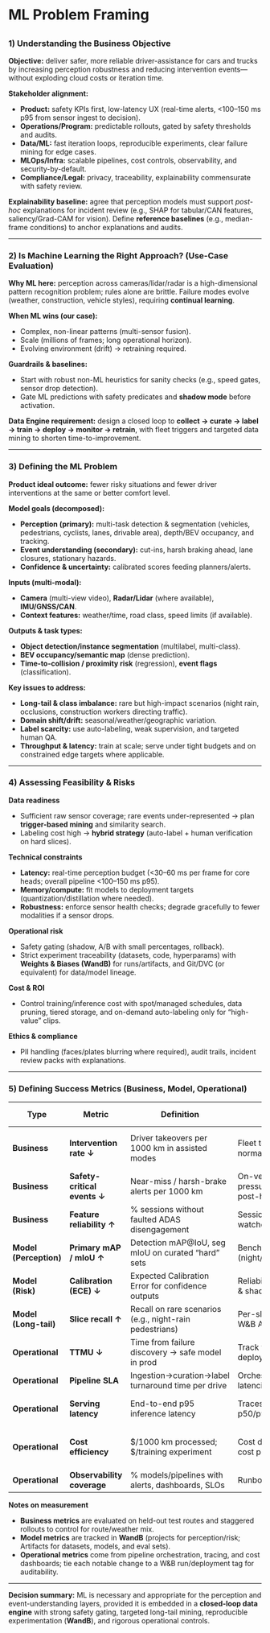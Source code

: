 # ML Problem Framing

##

### 1) Understanding the Business Objective

**Objective:** deliver safer, more reliable driver-assistance for cars and trucks by increasing perception robustness and reducing intervention events—without exploding cloud costs or iteration time.

**Stakeholder alignment:**

* **Product:** safety KPIs first, low-latency UX (real-time alerts, <100–150 ms p95 from sensor ingest to decision).
* **Operations/Program:** predictable rollouts, gated by safety thresholds and audits.
* **Data/ML:** fast iteration loops, reproducible experiments, clear failure mining for edge cases.
* **MLOps/Infra:** scalable pipelines, cost controls, observability, and security-by-default.
* **Compliance/Legal:** privacy, traceability, explainability commensurate with safety review.

**Explainability baseline:** agree that perception models must support *post-hoc* explanations for incident review (e.g., SHAP for tabular/CAN features, saliency/Grad-CAM for vision). Define **reference baselines** (e.g., median-frame conditions) to anchor explanations and audits.

---

### 2) Is Machine Learning the Right Approach? (Use-Case Evaluation)

**Why ML here:** perception across cameras/lidar/radar is a high-dimensional pattern recognition problem; rules alone are brittle. Failure modes evolve (weather, construction, vehicle styles), requiring **continual learning**.

**When ML wins (our case):**

* Complex, non-linear patterns (multi-sensor fusion).
* Scale (millions of frames; long operational horizon).
* Evolving environment (drift) → retraining required.

**Guardrails & baselines:**

* Start with robust non-ML heuristics for sanity checks (e.g., speed gates, sensor drop detection).
* Gate ML predictions with safety predicates and **shadow mode** before activation.

**Data Engine requirement:** design a closed loop to **collect → curate → label → train → deploy → monitor → retrain**, with fleet triggers and targeted data mining to shorten time-to-improvement.

---

### 3) Defining the ML Problem

**Product ideal outcome:** fewer risky situations and fewer driver interventions at the same or better comfort level.

**Model goals (decomposed):**

* **Perception (primary):** multi-task detection & segmentation (vehicles, pedestrians, cyclists, lanes, drivable area), depth/BEV occupancy, and tracking.
* **Event understanding (secondary):** cut-ins, harsh braking ahead, lane closures, stationary hazards.
* **Confidence & uncertainty:** calibrated scores feeding planners/alerts.

**Inputs (multi-modal):**

* **Camera** (multi-view video), **Radar/Lidar** (where available), **IMU/GNSS/CAN**.
* **Context features:** weather/time, road class, speed limits (if available).

**Outputs & task types:**

* **Object detection/instance segmentation** (multilabel, multi-class).
* **BEV occupancy/semantic map** (dense prediction).
* **Time-to-collision / proximity risk** (regression), **event flags** (classification).

**Key issues to address:**

* **Long-tail & class imbalance:** rare but high-impact scenarios (night rain, occlusions, construction workers directing traffic).
* **Domain shift/drift:** seasonal/weather/geographic variation.
* **Label scarcity:** use auto-labeling, weak supervision, and targeted human QA.
* **Throughput & latency:** train at scale; serve under tight budgets and on constrained edge targets where applicable.

---

### 4) Assessing Feasibility & Risks

**Data readiness**

* Sufficient raw sensor coverage; rare events under-represented → plan **trigger-based mining** and similarity search.
* Labeling cost high → **hybrid strategy** (auto-label + human verification on hard slices).

**Technical constraints**

* **Latency:** real-time perception budget (<30–60 ms per frame for core heads; overall pipeline <100–150 ms p95).
* **Memory/compute:** fit models to deployment targets (quantization/distillation where needed).
* **Robustness:** enforce sensor health checks; degrade gracefully to fewer modalities if a sensor drops.

**Operational risk**

* Safety gating (shadow, A/B with small percentages, rollback).
* Strict experiment traceability (datasets, code, hyperparams) with **Weights & Biases (WandB)** for runs/artifacts, and Git/DVC (or equivalent) for data/model lineage.

**Cost & ROI**

* Control training/inference cost with spot/managed schedules, data pruning, tiered storage, and on-demand auto-labeling only for “high-value” clips.

**Ethics & compliance**

* PII handling (faces/plates blurring where required), audit trails, incident review packs with explanations.

---

### 5) Defining Success Metrics (Business, Model, Operational)

| Type                   | Metric                       | Definition                                              | How to Measure                                                                  | Target (initial)                 |
| ---------------------- | ---------------------------- | ------------------------------------------------------- | ------------------------------------------------------------------------------- | -------------------------------- |
| **Business**           | **Intervention rate ↓**      | Driver takeovers per 1000 km in assisted modes          | Fleet telemetry and event logs, normalized by km and conditions                 | **−15–20%** vs. baseline cohort  |
| **Business**           | **Safety-critical events ↓** | Near-miss / harsh-brake alerts per 1000 km              | On-vehicle triggers (brake pressure, decel, proximity) with post-hoc validation | **−15–22%**                      |
| **Business**           | **Feature reliability ↑**    | % sessions without faulted ADAS disengagement           | Session analytics, error codes, watchdog                                        | **+10–15%**                      |
| **Model (Perception)** | **Primary mAP / mIoU ↑**     | Detection mAP\@IoU, seg mIoU on curated “hard” sets     | Benchmarks by scenario slices (night/rain/occlusion/construction)               | **+5–8 pts** on hard slices      |
| **Model (Risk)**       | **Calibration (ECE) ↓**      | Expected Calibration Error for confidence outputs       | Reliability diagrams on offline eval & shadow data                              | **< 3–5%** ECE                   |
| **Model (Long-tail)**  | **Slice recall ↑**           | Recall on rare scenarios (e.g., night-rain pedestrians) | Per-slice eval sets maintained in W\&B Artifacts                                | **+10–15 pts**                   |
| **Operational**        | **TTMU ↓**                   | Time from failure discovery → safe model in prod        | Track via ticket timestamps and deploy tags                                     | **8–10 w → 2–3 w**               |
| **Operational**        | **Pipeline SLA**             | Ingestion→curation→label turnaround time per drive      | Orchestrator metrics, queue latencies                                           | **< 24 h**                       |
| **Operational**        | **Serving latency**          | End-to-end p95 inference latency                        | Traces (Cloud + edge), p50/p95/p99                                              | **< 100–150 ms p95**             |
| **Operational**        | **Cost efficiency**          | \$/1000 km processed; \$/training experiment            | Cost dashboards; W\&B sweep cost per win                                        | **−20–30%** vs. baseline quarter |
| **Operational**        | **Observability coverage**   | % models/pipelines with alerts, dashboards, SLOs        | Runbooks + monitoring inventory                                                 | **> 85%** coverage               |

**Notes on measurement**

* **Business metrics** are evaluated on held-out test routes and staggered rollouts to control for route/weather mix.
* **Model metrics** are tracked in **WandB** (projects for perception/risk; Artifacts for datasets, models, and eval sets).
* **Operational metrics** come from pipeline orchestration, tracing, and cost dashboards; tie each notable change to a W\&B run/deployment tag for auditability.

---

**Decision summary:** ML is necessary and appropriate for the perception and event-understanding layers, provided it is embedded in a **closed-loop data engine** with strong safety gating, targeted long-tail mining, reproducible experimentation (**WandB**), and rigorous operational controls.

